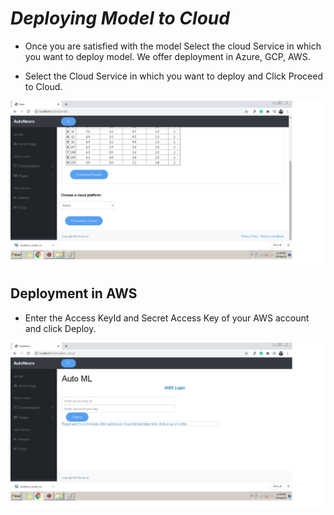 # **_Deploying Model to Cloud_**

- Once you are satisfied with the model Select the cloud Service in which you want to deploy model. We offer deployment in Azure, GCP, AWS.

- Select the Cloud Service in which you want to deploy and Click Proceed to Cloud.

![Deploy](../img/12.png)

## Deployment in AWS
- Enter the Access KeyId and Secret Access Key of your AWS account and click Deploy.

![AWS](../img/13.png)
